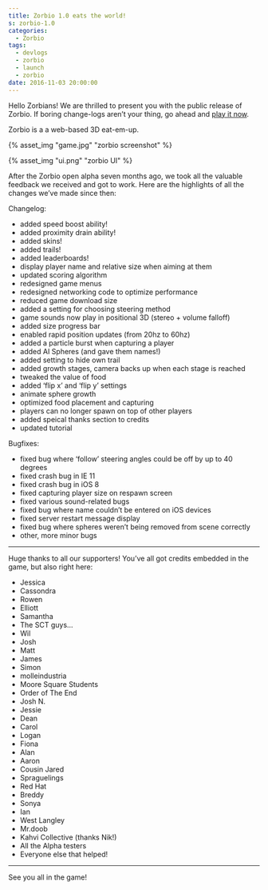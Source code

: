 ```yaml
---
title: Zorbio 1.0 eats the world!
s: zorbio-1.0
categories:
  - Zorbio
tags:
  - devlogs
  - zorbio
  - launch
  - zorbio
date: 2016-11-03 20:00:00
---
```


Hello Zorbians!  We are thrilled to present you with the public release of
Zorbio.  If boring change-logs aren’t your thing, go ahead and [play it
now](http://zor.bio).

Zorbio is a a web-based 3D eat-em-up.

{% asset_img "game.jpg" "zorbio screenshot" %}

<!-- more -->

{% asset_img "ui.png" "zorbio UI" %}

After the Zorbio open alpha seven months ago, we took all the valuable feedback
we received and got to work.  Here are the highlights of all the changes we’ve
made since then:

Changelog:

*   added speed boost ability!
*   added proximity drain ability!
*   added skins!
*   added trails!
*   added leaderboards!
*   display player name and relative size when aiming at them
*   updated scoring algorithm
*   redesigned game menus
*   redesigned networking code to optimize performance
*   reduced game download size
*   added a setting for choosing steering method
*   game sounds now play in positional 3D (stereo + volume falloff)
*   added size progress bar
*   enabled rapid position updates (from 20hz to 60hz)
*   added a particle burst when capturing a player
*   added AI Spheres (and gave them names!)
*   added setting to hide own trail
*   added growth stages, camera backs up when each stage is reached
*   tweaked the value of food
*   added ‘flip x’ and ‘flip y’ settings
*   animate sphere growth
*   optimized food placement and capturing
*   players can no longer spawn on top of other players
*   added speical thanks section to credits
*   updated tutorial

Bugfixes:

*   fixed bug where ‘follow’ steering angles could be off by up to 40 degrees
*   fixed crash bug in IE 11
*   fixed crash bug in iOS 8
*   fixed capturing player size on respawn screen
*   fixed various sound-related bugs
*   fixed bug where name couldn’t be entered on iOS devices
*   fixed server restart message display
*   fixed bug where spheres weren’t being removed from scene correctly
*   other, more minor bugs

* * *

Huge thanks to all our supporters!  You’ve all got credits embedded in the
game, but also right here:

*   Jessica
*   Cassondra
*   Rowen
*   Elliott
*   Samantha
*   The SCT guys…
*   Wil
*   Josh
*   Matt
*   James
*   Simon
*   molleindustria
*   Moore Square Students
*   Order of The End
*   Josh N.
*   Jessie
*   Dean
*   Carol
*   Logan
*   Fiona
*   Alan
*   Aaron
*   Cousin Jared
*   Spraguelings
*   Red Hat
*   Breddy
*   Sonya
*   Ian
*   West Langley
*   Mr.doob
*   Kahvi Collective (thanks Nik!)
*   All the Alpha testers
*   Everyone else that helped!

* * *

See you all in the game!

